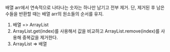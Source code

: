 배열 arr에서 연속적으로 나타나는 숫자는 하나만 남기고 전부 제거.
단, 제거된 후 남은 수들을 반환할 때는 배열 arr의 원소들의 순서를 유지.

1. 배열 => ArrayList
2. ArrayList.get(index)를 사용해서 값을 비교하고
ArrayList.remove(index)를 사용해 중복값을 제거한다.
3. ArrayList => 배열
